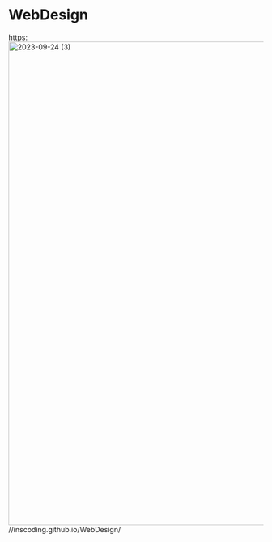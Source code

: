 # WebDesign

https:<img width="955" alt="2023-09-24 (3)" src="https://github.com/Inscoding/WebDesign/assets/124165512/e8af3fce-a745-4023-8ace-f8337a3a3ff4">
//inscoding.github.io/WebDesign/

